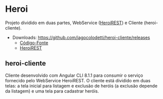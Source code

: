 # Heroi

Projeto dividido em duas partes, WebService ([HeroiREST](https://github.com/iagocolodetti/HeroiREST "https://github.com/iagocolodetti/HeroiREST")) e Cliente (heroi-cliente).

* Downloads: https://github.com/iagocolodetti/heroi-cliente/releases
   * [Código-Fonte](https://github.com/iagocolodetti/heroi-cliente/archive/v1.0.zip "v1.0.zip")
   * [HeroiREST](https://github.com/iagocolodetti/HeroiREST/releases "https://github.com/iagocolodetti/HeroiREST/releases")


## heroi-cliente

Cliente desenvolvido com Angular CLI 8.1.1 para consumir o serviço fornecido pelo WebService HeroiREST.
O cliente está dividido em duas telas: a tela inicial para listagem e exclusão de heróis (a exclusão depende da listagem) e uma tela para cadastrar heróis.